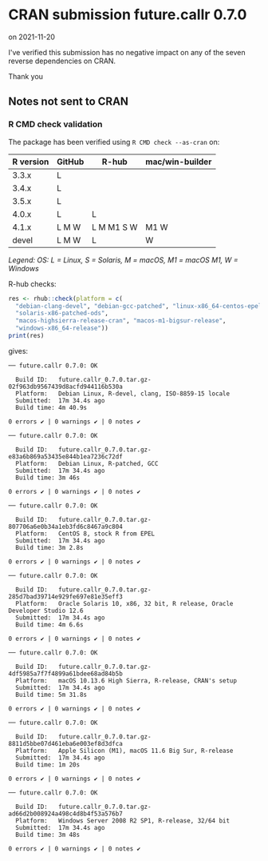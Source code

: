 # CRAN submission future.callr 0.7.0

on 2021-11-20

I've verified this submission has no negative impact on any of the seven reverse dependencies on CRAN.

Thank you


## Notes not sent to CRAN

### R CMD check validation

The package has been verified using `R CMD check --as-cran` on:

| R version     | GitHub | R-hub      | mac/win-builder |
| ------------- | ------ | ---------- | --------------- |
| 3.3.x         | L      |            |                 |
| 3.4.x         | L      |            |                 |
| 3.5.x         | L      |            |                 |
| 4.0.x         | L      | L          |                 |
| 4.1.x         | L M W  | L M M1 S W | M1 W            |
| devel         | L M W  | L          |    W            |

*Legend: OS: L = Linux, S = Solaris, M = macOS, M1 = macOS M1, W = Windows*


R-hub checks:

```r
res <- rhub::check(platform = c(
  "debian-clang-devel", "debian-gcc-patched", "linux-x86_64-centos-epel",
  "solaris-x86-patched-ods",
  "macos-highsierra-release-cran", "macos-m1-bigsur-release",
  "windows-x86_64-release"))
print(res)
```

gives:


```
── future.callr 0.7.0: OK

  Build ID:   future.callr_0.7.0.tar.gz-02f963db9567439d8acfd944116b530a
  Platform:   Debian Linux, R-devel, clang, ISO-8859-15 locale
  Submitted:  17m 34.4s ago
  Build time: 4m 40.9s

0 errors ✔ | 0 warnings ✔ | 0 notes ✔

── future.callr 0.7.0: OK

  Build ID:   future.callr_0.7.0.tar.gz-e83a6b869a53435e844b1ea7236c72df
  Platform:   Debian Linux, R-patched, GCC
  Submitted:  17m 34.4s ago
  Build time: 3m 46s

0 errors ✔ | 0 warnings ✔ | 0 notes ✔

── future.callr 0.7.0: OK

  Build ID:   future.callr_0.7.0.tar.gz-807706a6e0b34a1eb3fd6c8467a9c804
  Platform:   CentOS 8, stock R from EPEL
  Submitted:  17m 34.4s ago
  Build time: 3m 2.8s

0 errors ✔ | 0 warnings ✔ | 0 notes ✔

── future.callr 0.7.0: OK

  Build ID:   future.callr_0.7.0.tar.gz-285d7bad39714e929fe697e81e35eff3
  Platform:   Oracle Solaris 10, x86, 32 bit, R release, Oracle Developer Studio 12.6
  Submitted:  17m 34.4s ago
  Build time: 4m 6.6s

0 errors ✔ | 0 warnings ✔ | 0 notes ✔

── future.callr 0.7.0: OK

  Build ID:   future.callr_0.7.0.tar.gz-4df5985a7f7f4899a61bdee68ad84b5b
  Platform:   macOS 10.13.6 High Sierra, R-release, CRAN's setup
  Submitted:  17m 34.4s ago
  Build time: 5m 31.8s

0 errors ✔ | 0 warnings ✔ | 0 notes ✔

── future.callr 0.7.0: OK

  Build ID:   future.callr_0.7.0.tar.gz-8811d5bbe07d461eba6e003ef8d3dfca
  Platform:   Apple Silicon (M1), macOS 11.6 Big Sur, R-release
  Submitted:  17m 34.4s ago
  Build time: 1m 20s

0 errors ✔ | 0 warnings ✔ | 0 notes ✔

── future.callr 0.7.0: OK

  Build ID:   future.callr_0.7.0.tar.gz-ad66d2b008924a498c4d8b4f53a576b7
  Platform:   Windows Server 2008 R2 SP1, R-release, 32/64 bit
  Submitted:  17m 34.4s ago
  Build time: 3m 48s

0 errors ✔ | 0 warnings ✔ | 0 notes ✔
```